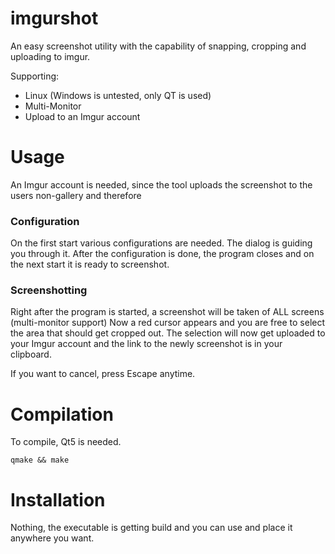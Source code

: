 # imgurshot
An easy screenshot utility with the capability of snapping, cropping and uploading to imgur.

Supporting:
 - Linux (Windows is untested, only QT is used)
 - Multi-Monitor
 - Upload to an Imgur account

# Usage
An Imgur account is needed, since the tool uploads the screenshot to the users non-gallery and therefore
### Configuration
On the first start various configurations are needed. The dialog is guiding you through it.
After the configuration is done, the program closes and on the next start it is ready to screenshot.
### Screenshotting
Right after the program is started, a screenshot will be taken of ALL screens (multi-monitor support)
Now a red cursor appears and you are free to select the area that should get cropped out.
The selection will now get uploaded to your Imgur account and the link to the newly screenshot is in your clipboard.

If you want to cancel, press Escape anytime.

# Compilation
To compile, Qt5 is needed.
```
qmake && make
```

# Installation
Nothing, the executable is getting build and you can use and place it anywhere you want.
